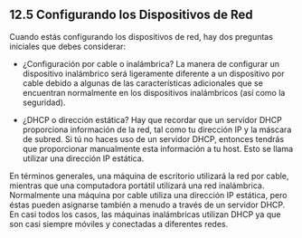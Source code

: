 ## 12.5 Configurando los Dispositivos de Red
Cuando estás configurando los dispositivos de red, hay dos preguntas iniciales que debes considerar:

- ¿Configuración por cable o inalámbrica? La manera de configurar un dispositivo inalámbrico será ligeramente diferente a un dispositivo por cable debido a algunas de las características adicionales que se encuentran normalmente en los dispositivos inalámbricos (así como la seguridad).

- ¿DHCP o dirección estática? Hay que recordar que un servidor DHCP proporciona información de la red, tal como tu dirección IP y la máscara de subred. Si tú no haces uso de un servidor DHCP, entonces tendrás que proporcionar manualmente esta información a tu host. Esto se llama utilizar una dirección IP estática.

En términos generales, una máquina de escritorio utilizará la red por cable, mientras que una computadora portátil utilizará una red inalámbrica. Normalmente una máquina por cable utiliza una dirección IP estática, pero éstas pueden asignarse también a menudo a través de un servidor DHCP. En casi todos los casos, las máquinas inalámbricas utilizan DHCP ya que son casi siempre móviles y conectadas a diferentes redes.

